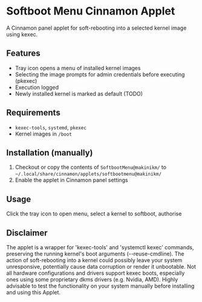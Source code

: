 # Softboot Menu Cinnamon Applet

A Cinnamon panel applet for soft-rebooting into a selected kernel image using kexec.

## Features
- Tray icon opens a menu of installed kernel images
- Selecting the image prompts for admin credentials before executing (pkexec)
- Execution logged
- Newly installed kernel is marked as default (TODO)

## Requirements
- `kexec-tools`, `systemd`, `pkexec`
- Kernel images in `/boot`

## Installation (manually)
1. Checkout or copy the contents of `SoftbootMenu@makinikm/` to `~/.local/share/cinnamon/applets/softbootmenu@makinikm/`
2. Enable the applet in Cinnamon panel settings

## Usage
Click the tray icon to open menu, select a kernel to softboot, authorise

## Disclaimer
The applet is a wrapper for 'kexec-tools' and 'systemctl kexec' commands, preserving the running kernel's boot arguments (--reuse-cmdline). The action of soft-rebooting into a kernel could possibly leave your system unresponsive, potentially cause data corruption or render it unbootable. Not all hardware configurations and drivers support kexec boots, especially ones using some proprietary dkms drivers (e.g. Nvidia, AMD). Highly advisable to test the functionality on your system manually before installing and using this Applet.
